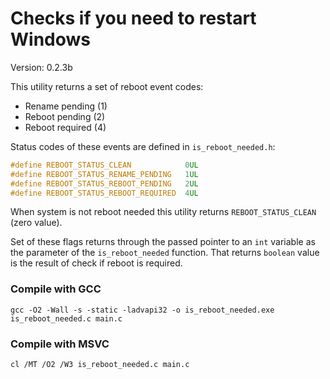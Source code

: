 # Checks if you need to restart Windows

Version: 0.2.3b

This utility returns a set of reboot event codes:
- Rename pending (1)
- Reboot pending (2)
- Reboot required (4)

Status codes of these events are defined in `is_reboot_needed.h`:

```C
#define REBOOT_STATUS_CLEAN            0UL
#define REBOOT_STATUS_RENAME_PENDING   1UL
#define REBOOT_STATUS_REBOOT_PENDING   2UL
#define REBOOT_STATUS_REBOOT_REQUIRED  4UL
```

When system is not reboot needed this utility returns `REBOOT_STATUS_CLEAN` (zero value).

Set of these flags returns through the passed pointer to an `int` variable as the parameter of the `is_reboot_needed` function. That returns `boolean` value is the result of check if reboot is required.

### Compile with GCC
```
gcc -O2 -Wall -s -static -ladvapi32 -o is_reboot_needed.exe is_reboot_needed.c main.c
```

### Compile with MSVC
```
cl /MT /O2 /W3 is_reboot_needed.c main.c
```
